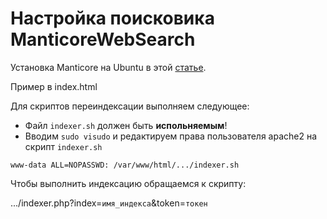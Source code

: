 # Настройка поисковика ManticoreWebSearch
Установка Manticore на Ubuntu в этой [статье](https://gist.github.com/iZerus/8f82bb1cc2b14a8b38a1b22e1f130386).

Пример в index.html

Для скриптов переиндексации выполняем следующее:

- Файл `indexer.sh` должен быть **испольняемым**!
- Вводим `sudo visudo` и редактируем права пользователя apache2 на скрипт `indexer.sh`
```
www-data ALL=NOPASSWD: /var/www/html/.../indexer.sh
```

Чтобы выполнить индексацию обращаемся к скрипту:

.../indexer.php?index=`имя_индекса`&token=`токен`